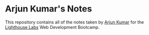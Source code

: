 # Arjun Kumar's Notes
This repository contains all of the notes taken by [Arjun Kumar]() for the [Lighthouse Labs]() Web Development Bootcamp.